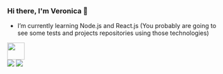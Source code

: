 ### Hi there, I'm Veronica 👋

- I’m currently learning Node.js and React.js (You probably are going to see some tests and projects repositories using those technologies)

<img src="https://cdn.jsdelivr.net/gh/devicons/devicon/icons/nodejs/nodejs-original.svg" width="40" height="40" />
          


<div>
<a href = "mailto:verociolfi@gmail.com"><img src="https://img.shields.io/badge/Gmail-D14836?style=for-the-badge&logo=gmail&logoColor=white" target="_blank"></a>
<a href="https://www.linkedin.com/in/veronica-ciolfi-b89b7b198/" target="_blank"><img src="https://img.shields.io/badge/-LinkedIn-%230077B5?style=for-the-badge&logo=linkedin&logoColor=white" target="_blank"></a>   
</div>

<!--
**verociolfi/verociolfi** is a ✨ _special_ ✨ repository because its `README.md` (this file) appears on your GitHub profile.

Here are some ideas to get you started:

- 🔭 I’m currently working on ...
- I’m currently learning Node.js and React.js (You probably are going to see some tests and projects repositories using those technologies)

- 👯 I’m looking to collaborate on ...
- 🤔 I’m looking for help with ...
- 💬 Ask me about ...
- 📫 How to reach me: ...
- 😄 Pronouns: ...
- ⚡ Fun fact: ...
-->


          
